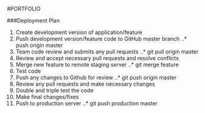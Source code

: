 #PORTFOLIO

###Deployment Plan

1. Create development version of application/feature
2. Push development version/feature code to GitHub master branch
..* push origin master
3. Team code review and submits any pull requests
..* git pull origin master
4. Review and accept necessary pull requests and resolve conflicts
5. Merge new feature to remote staging server
..* git merge feature
6. Test code
7. Push any changes to Github for review
..* git push origin master
8. Review any pull requests and make necessary changes
9. Double and triple test the code
10. Make final changes/fixes
11. Push to production server
..* git push production master
